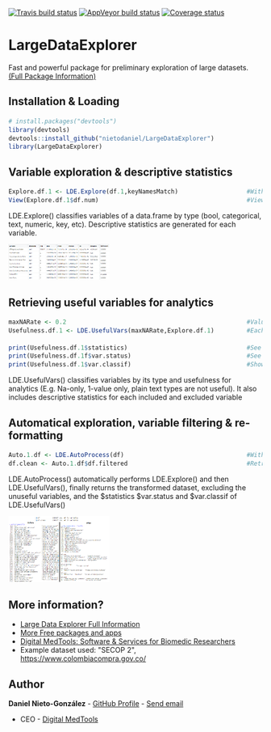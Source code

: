 <!-- badges: start -->
[![Travis build status](https://travis-ci.org/nietodaniel/LargeDataExplorer.svg?branch=master)](https://travis-ci.org/nietodaniel/LargeDataExplorer)
[![AppVeyor build status](https://ci.appveyor.com/api/projects/status/github/nietodaniel/LargeDataExplorer?branch=master&svg=true)](https://ci.appveyor.com/project/nietodaniel/LargeDataExplorer)
[![Coverage status](https://codecov.io/gh/nietodaniel/LargeDataExplorer/branch/master/graph/badge.svg)](https://codecov.io/github/nietodaniel/LargeDataExplorer?branch=master)
<!-- badges: end -->

# LargeDataExplorer

Fast and powerful package for preliminary exploration of large datasets.
[(Full Package Information)](http://www.digitalmedtools.com/Freeware/LargeDataExplorer)

## Installation & Loading

``` r
# install.packages("devtools")
library(devtools)
devtools::install_github("nietodaniel/LargeDataExplorer")
library(LargeDataExplorer)
```

## Variable exploration & descriptive statistics

``` r
Explore.df.1 <- LDE.Explore(df.1,keyNamesMatch)                   #With LDE.AutoProcess(df,c("key","id,"code")) You can  tell LargeDataExplorer to assign variables that start or end with "key", "id" and "code" as key type. Null to ignore.
View(Explore.df.1$df.num)                                         #View the descriptive statistics for numeric variables. You can also see $df.levels, $df.category,
```
LDE.Explore() classifies variables of a data.frame by type (bool, categorical, text, numeric, key, etc). Descriptive statistics are generated for each variable.

<img src="https://raw.githubusercontent.com/nietodaniel/LargeDataExplorer/master/images/Explore.png" width="200">

## Retrieving useful variables for analytics

``` r
maxNARate <- 0.2                                                  #Values between 0-1. It can be set as null if you don't want to filter by NAs
Usefulness.df.1 <- LDE.UsefulVars(maxNARate,Explore.df.1)         #Each Explore.df is an LDE.Explore() Object. You can use 1 or as many as you want E.g. LDE.UsefulVars(maxNARate,Explore.df.1,Explore.df.2,Explore.df.3).  Null to ignore.

print(Usefulness.df.1$statistics)                                 #See statistics of included and excluded variables
print(Usefulness.df.1f$var.status)                                #See whether the variables were excluded or not
print(Usefulness.df.1$var.classif)                                #Show how the variables were clasiffied and why excluded variables were excluded
```
LDE.UsefulVars() classifies variables by its type and usefulness for analytics (E.g. Na-only, 1-value only, plain text types are not useful). It also includes descriptive statistics for each included and excluded variable


## Automatical exploration, variable filtering & re-formatting

``` r
Auto.1.df <- LDE.AutoProcess(df)                                  #With LDE.AutoProcess(df,c("key","id,"code")) You can  tell LargeDataExplorer to assign variables that start or end with "key", "id" and "code" as key type
df.clean <- Auto.1.df$df.filtered                                 #Retrieve the cleaned dataset
```
LDE.AutoProcess() automatically performs LDE.Explore() and then LDE.UsefulVars(), finally returns the transformed dataset, excluding the unuseful variables, and the $statistics $var.status and $var.classif of LDE.UsefulVars()

<img src="https://raw.githubusercontent.com/nietodaniel/LargeDataExplorer/master/images/AutoProcess.png" width="200">

## More information?
- [Large Data Explorer Full Information](http://www.digitalmedtools.com/Freeware/LargeDataExplorer)
- [More Free packages and apps](http://www.digitalmedtools.com/Freeware)
- [Digital MedTools: Software & Services for Biomedic Researchers](http://www.digitalmedtools.com)
- Example dataset used: "SECOP 2", https://www.colombiacompra.gov.co/

## Author

**Daniel Nieto-González** - [GitHub Profile](https://github.com/nietodaniel) - [Send email](mailto:nieto.daniel221@gmail.com)
* CEO - [Digital MedTools](Http://www.digitalmedtools.com) 

